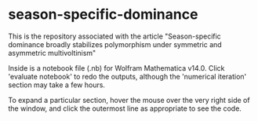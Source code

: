 # season-specific-dominance

This is the repository associated with the article "Season-specific dominance broadly stabilizes polymorphism under symmetric and asymmetric multivoltinism"

Inside is a notebook file (.nb) for Wolfram Mathematica v14.0. Click 'evaluate notebook' to redo the outputs, although the 'numerical iteration' section may take a few hours.

To expand a particular section, hover the mouse over the very right side of the window, and click the outermost line as appropriate to see the code.
